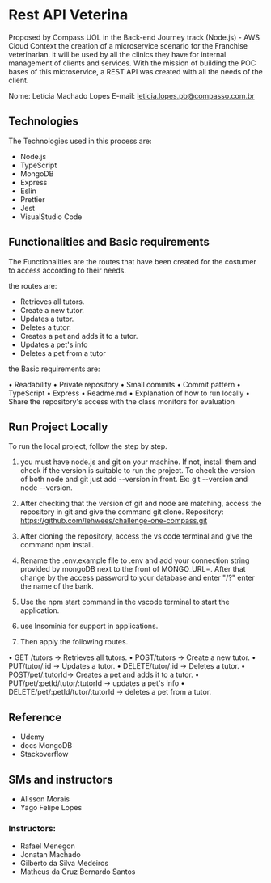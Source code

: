 
# Rest API Veterina

Proposed by Compass UOL in the Back-end Journey track (Node.js) - AWS Cloud Context the creation of a microservice scenario for the Franchise veterinarian. it will be used by all the clinics they have for internal management of clients and services. With the mission of building the POC bases of this microservice, a REST API was created with all the needs of the client.

Nome: Letícia Machado Lopes
E-mail: leticia.lopes.pb@compasso.com.br 
## Technologies

The Technologies used in this process are: 

- Node.js
- TypeScript
- MongoDB
- Express
- Eslin
- Prettier
- Jest
- VisualStudio Code


## Functionalities and Basic requirements

The Functionalities are the routes that have been created for the costumer to access according to their needs.

the routes are:

- Retrieves all tutors.
- Create a new tutor.
- Updates a tutor.
- Deletes a tutor.
- Creates a pet and adds it to a tutor.
- Updates a pet's info
- Deletes a pet from a tutor


the Basic requirements are:

• Readability
• Private repository
• Small commits
• Commit pattern
• TypeScript
• Express
• Readme.md
• Explanation of how to run locally
• Share the repository's access with the class monitors for evaluation
## Run Project Locally 

To run the local project, follow the step by step.

1. you must have node.js and git on your machine. If not, install them and check if the version is suitable to run the project. To check the version of both node and git just add --version in front. Ex: git --version and node --version.

2. After checking that the version of git and node are matching, access the repository in git and give the command git clone. 
Repository: https://github.com/lehwees/challenge-one-compass.git

3. After cloning the repository, access the vs code terminal and give the command npm install.

4. Rename the .env.example file to .env and add your connection string provided by mongoDB next to the front of MONGO_URL=. After that change <password> by the access password to your database and enter "/?" enter the name of the bank.

5. Use the npm start command in the vscode terminal to start the application.

6. use Insominia for support in applications.

7. Then apply the following routes.

• GET /tutors -> Retrieves all tutors.
• POST/tutors -> Create a new tutor.
• PUT/tutor/:id -> Updates a tutor.
• DELETE/tutor/:id -> Deletes a tutor.
• POST/pet/:tutorId-> Creates a pet and adds it to a tutor.
• PUT/pet/:petId/tutor/:tutorId -> updates a pet's info
• DELETE/pet/:petId/tutor/:tutorId -> deletes a pet from a tutor.
## Reference 

- Udemy
- docs MongoDB
- Stackoverflow
## SMs and instructors

- Alisson Morais
- Yago Felipe Lopes

### Instructors:

- Rafael Menegon
- Jonatan Machado
- Gilberto da Silva Medeiros
- Matheus da Cruz Bernardo Santos
